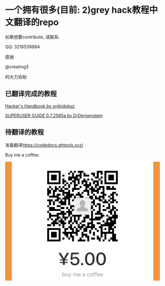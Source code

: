 
# 一个拥有很多(目前: 2)grey hack教程中文翻译的repo

如果想要contribute, 请联系:

QQ: 3216539984

感谢

@creating3

的大力协助

## 已翻译完成的教程

[Hacker's Handbook by onikidokuz](https://steamcommunity.com/sharedfiles/filedetails/?id=1905138308)

[SUPERUSER GUIDE 0.7.2585a by DrDerpenstein](https://steamcommunity.com/sharedfiles/filedetails/?id=1362464998)

## 待翻译的教程

准备翻译<https://codedocs.ghtools.xyz/>

Buy me a coffee:

![buy me a coffee](/res/buy_me_a_coffee.png)
